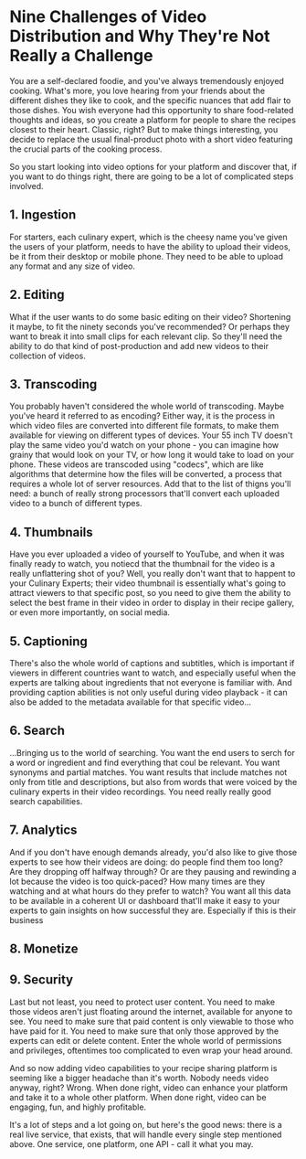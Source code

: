 # Nine Challenges of Video Distribution and Why They're Not Really a Challenge

You are a self-declared foodie, and you've always tremendously enjoyed cooking. What's more, you love hearing from your friends about the different dishes they like to cook, and the specific nuances that add flair to those dishes. You wish everyone had this opportunity to share food-related thoughts and ideas, so you create a platform for people to share the recipes closest to their heart. Classic, right? But to make things interesting, you decide to replace the usual final-product photo with a short video featuring the crucial parts of the cooking process. 

So you start looking into video options for your platform and discover that, if you want to do things right, there are going to be a lot of complicated steps involved. 

## 1. Ingestion  

For starters, each culinary expert, which is the cheesy name you've given the users of your platform, needs to have the ability to upload their videos, be it from their desktop or mobile phone. They need to be able to upload any format and any size of video. 

## 2. Editing 

What if the user wants to do some basic editing on their video? Shortening it maybe, to fit the ninety seconds you've recommended? Or perhaps they want to break it into small clips for each relevant clip. So they'll need the ability to do that kind of post-production and add new videos to their collection of videos. 

## 3. Transcoding 

You probably haven't considered the whole world of transcoding. Maybe you've heard it referred to as encoding? Either way, it is the process in which video files are converted into different file formats, to make them available for viewing on different types of devices. Your 55 inch TV doesn't play the same video you'd watch on your phone - you can imagine how grainy that would look on your TV, or how long it would take to load on your phone. These videos are transcoded using "codecs", which are like algorithms that determine how the files will be converted, a process that requires a whole lot of server resources. Add that to the list of thigns you'll need: a bunch of really strong processors that'll convert each uploaded video to a bunch of different types.

## 4. Thumbnails 

Have you ever uploaded a video of yourself to YouTube, and when it was finally ready to watch, you notiecd that the thumbnail for the video is a really unflattering shot of you? Well, you really don't want that to happent to your Culinary Experts; their video thumbnail is essentially what's going to attract viewers to that specific post, so you need to give them the ability to select the best frame in their video in order to display in their recipe gallery, or even more importantly, on social media. 

## 5. Captioning 

There's also the whole world of captions and subtitles, which is important if viewers in different countries want to watch, and especially useful when the experts are talking about ingredients that not everyone is familiar with. And providing caption abilities is not only useful during video playback - it can also be added to the metadata available for that specific video... 

## 6. Search 

...Bringing us to the world of searching. You want the end users to serch for a word or ingredient and find everything that coul be relevant. You want synonyms and partial matches. You want results that include matches not only from title and descriptions, but also from words that were voiced by the culinary experts in their video recordings. You need really really good search capabilities. 

## 7. Analytics 

And if you don't have enough demands already, you'd also like to give those experts to see how their videos are doing: do people find them too long? Are they dropping off halfway through? Or are they pausing and rewinding a lot because the video is too quick-paced? How many times are they watching and at what hours do they prefer to watch? You want all this data to be available in a coherent UI or dashboard that'll make it easy to your experts to gain insights on how successful they are. Especially if this is their business 

## 8. Monetize 

## 9. Security 

Last but not least, you need to protect user content. You need to make those videos aren't just floating around the internet, available for anyone to see. You need to make sure that paid content is only viewable to those who have paid for it. You need to make sure that only those approved by the experts can edit or delete content. Enter the whole world of permissions and privileges, oftentimes too complicated to even wrap your head around. 

And so now adding video capabilities to your recipe sharing platform is seeming like a bigger headache than it's worth. Nobody needs video anyway, right?
Wrong. 
When done right, video can enhance your platform and take it to a whole other platform. When done right, video can be engaging, fun, and highly profitable. 

It's a lot of steps and a lot going on, but here's the good news: there is a real live service, that exists, that will handle every single step mentioned above. One service, one platform, one API - call it what you may. 

